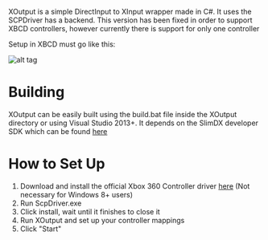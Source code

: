 XOutput is a simple DirectInput to XInput wrapper made in C#. It uses the SCPDriver has a backend.
This version has been fixed in order to support XBCD controllers, however currently there is support for only one controller

Setup in XBCD must go like this:

![alt tag](https://raw.githubusercontent.com/joao678/XOutput/master/setup.png)

# Building

XOutput can be easily built using the build.bat file inside the XOutput directory or using Visual Studio 2013+. It depends on the SlimDX developer SDK which can be found [here](http://slimdx.org/)

# How to Set Up

1. Download and install the official Xbox 360 Controller driver [here](http://www.microsoft.com/hardware/en-us/d/xbox-360-controller-for-windows) (Not necessary for Windows 8+ users)
2. Run ScpDriver.exe
3. Click install, wait until it finishes to close it
4. Run XOutput and set up your controller mappings
5. Click "Start"
